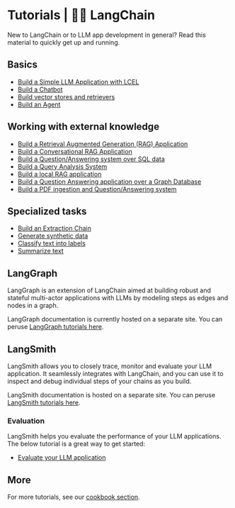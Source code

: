 # Tutorials | 🦜️🔗 LangChain
New to LangChain or to LLM app development in general? Read this material to quickly get up and running.

Basics[​](#basics "Direct link to Basics")
------------------------------------------

*   [Build a Simple LLM Application with LCEL](https://python.langchain.com/v0.2/docs/tutorials/llm_chain/)
*   [Build a Chatbot](https://python.langchain.com/v0.2/docs/tutorials/chatbot/)
*   [Build vector stores and retrievers](https://python.langchain.com/v0.2/docs/tutorials/retrievers/)
*   [Build an Agent](https://python.langchain.com/v0.2/docs/tutorials/agents/)

Working with external knowledge[​](#working-with-external-knowledge "Direct link to Working with external knowledge")
---------------------------------------------------------------------------------------------------------------------

*   [Build a Retrieval Augmented Generation (RAG) Application](https://python.langchain.com/v0.2/docs/tutorials/rag/)
*   [Build a Conversational RAG Application](https://python.langchain.com/v0.2/docs/tutorials/qa_chat_history/)
*   [Build a Question/Answering system over SQL data](https://python.langchain.com/v0.2/docs/tutorials/sql_qa/)
*   [Build a Query Analysis System](https://python.langchain.com/v0.2/docs/tutorials/query_analysis/)
*   [Build a local RAG application](https://python.langchain.com/v0.2/docs/tutorials/local_rag/)
*   [Build a Question Answering application over a Graph Database](https://python.langchain.com/v0.2/docs/tutorials/graph/)
*   [Build a PDF ingestion and Question/Answering system](https://python.langchain.com/v0.2/docs/tutorials/pdf_qa/)

Specialized tasks[​](#specialized-tasks "Direct link to Specialized tasks")
---------------------------------------------------------------------------

*   [Build an Extraction Chain](https://python.langchain.com/v0.2/docs/tutorials/extraction/)
*   [Generate synthetic data](https://python.langchain.com/v0.2/docs/tutorials/data_generation/)
*   [Classify text into labels](https://python.langchain.com/v0.2/docs/tutorials/classification/)
*   [Summarize text](https://python.langchain.com/v0.2/docs/tutorials/summarization/)

LangGraph[​](#langgraph "Direct link to LangGraph")
---------------------------------------------------

LangGraph is an extension of LangChain aimed at building robust and stateful multi-actor applications with LLMs by modeling steps as edges and nodes in a graph.

LangGraph documentation is currently hosted on a separate site. You can peruse [LangGraph tutorials here](https://langchain-ai.github.io/langgraph/tutorials/).

LangSmith[​](#langsmith "Direct link to LangSmith")
---------------------------------------------------

LangSmith allows you to closely trace, monitor and evaluate your LLM application. It seamlessly integrates with LangChain, and you can use it to inspect and debug individual steps of your chains as you build.

LangSmith documentation is hosted on a separate site. You can peruse [LangSmith tutorials here](https://docs.smith.langchain.com/tutorials/).

### Evaluation[​](#evaluation "Direct link to Evaluation")

LangSmith helps you evaluate the performance of your LLM applications. The below tutorial is a great way to get started:

*   [Evaluate your LLM application](https://docs.smith.langchain.com/tutorials/Developers/evaluation)

More[​](#more "Direct link to More")
------------------------------------

For more tutorials, see our [cookbook section](https://github.com/langchain-ai/langchain/tree/master/cookbook).